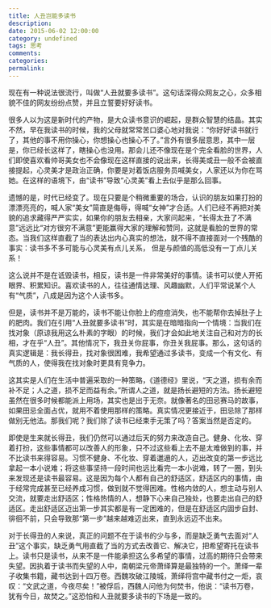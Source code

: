 ```yaml
---
title: 人丑岂能多读书
description:
date: 2015-06-02 12:00:00
category: undefined
tags: 思考
comments:
categories:
permalink:
---
```



现在有一种说法很流行，叫做“人丑就要多读书”。这句话深得众网友之心，众多相貌不佳的网友纷纷点赞，并且立誓要好好读书。

<!--more-->

很多人以为这是新时代的产物，是大众读书意识的崛起，是群众智慧的结晶。其实不然，早在我读书的时候，我的父母就常常苦口婆心地对我说：“你好好读书就行了，其他的事不用你操心，你想操心也操心不了。”言外有很多层意思，其中一层是，你已经长这样了，瞎操心也没用。那会儿还不像现在是个完全看脸的世界，人们即使喜欢看帅哥美女也不会像现在这样直接的说出来，长得美或丑一般不会被直接提起，心灵美才是政治正确，你要是对着饭店服务员喊美女，人家还以为你在骂她。在这样的语境下，由“读书”导致“心灵美”看上去似乎是那么回事。

遗憾的是，时代已经变了。现在只要是个稍微重要的场合，认识的朋友如果打扮的漂漂亮亮的，喊人家“美女”简直是侮辱，得喊“女神”才合适。人们已经不再把对美貌的追求藏得严严实实，如果你的朋友去相亲，大家问起来，“长得太丑了不满意”远远比“对方很穷不满意”更能赢得大家的理解和赞同，这就是看脸的世界的常态。当我们这样直截了当的表达出内心真实的想法，就不得不直接面对一个残酷的事实：读书多不多可能与心灵美有点儿关系， 但是与颜值的高低没有一丁点儿关系！

这么说并不是在诋毁读书，相反，读书是一件非常美好的事情。读书可以使人开拓眼界、积累知识。喜欢读书的人，往往通情达理、风趣幽默，人们平常说某个人有“气质”，八成是因为这个人读书多。

但是，读书并不是万能的，读书不能让你脸上的痘痘消失，也不能帮你去掉肚子上的肥肉。我们在引用“人丑就要多读书”时，其实是在暗暗指向一个情境：当我们在找对象（原谅我用这么朴素的字眼）的时候，我们才会如此地关注自己和对方的长相，才在乎“人丑”。其他情况下，我丑关你屁事，你丑关我屁事。那么，这句话的真实逻辑是：我长得丑，找对象很困难，我希望通过多读书，变成一个有文化、有气质的人，使得我在找对象时更具有竞争力。

这其实是人们在生活中普遍采取的一种策略，《道德经》里说，“天之道，损有余而补不足；人之道，损不足而益有余。”所谓人之道，就是扬长避短的方法。扬长避短虽然在很多时候都能派上用场，其实也是出于无奈。就像著名的田忌赛马的故事，如果田忌全面占优，就用不着使用那样的策略。真实情况更接近于，田忌除了那样做别无他法。那我们呢？我们除了读书已经束手无策了吗？答案当然是否定的。

即使是生来就长得丑，我们仍然可以通过后天的努力来改造自己。健身、化妆、穿着打扮，这些事情都可以改善人的形象，只不过这些看上去不是太难做到的事，并不比读书来得容易。习惯不健身、不化妆、穿着邋遢的人，迈出改变的第一步远比拿起一本小说难；将这些事坚持一段时间也远比看完一本小说难，转了一圈，到头来发现还是读书最容易。这是因为每个人都有自己的舒适区，舒适区内的事情，由于经常完成甚至已经养成习惯，做到就不觉得困难。性格内敛的人，想主动与别人交流，就要走出舒适区；性格热情的人，想静下心来自己独处，也要走出自己的舒适区。走出舒适区迈出第一步其实都是有一定困难的，但是在舒适区内固步自封、徘徊不前，只会导致那“第一步”越来越难迈出来，直到永远迈不出来。

对于长得丑的人来说，真正的问题不在于读书的少与多，而是缺乏勇气去面对“人丑”这个事实，缺乏勇气用直截了当的方式去改善它、解决它，把希望寄托在读书上。读书只是读书，从来不是一件能承担这么多希望的事情，过高的期待只会带来失望。因执着于读书而失望的人中，南朝梁元帝萧绎算是最独特的一个。萧绎一辈子收集书籍，藏书达到十四万卷。西魏攻破江陵城，萧绎将宫中藏书付之一炬，哀叹：“文武之道，今夜尽矣！”被俘后，西魏人问他为何焚书，他说：“读书万卷，犹有今日，故焚之。”这恐怕和人丑就要多读书的下场是一致的。
